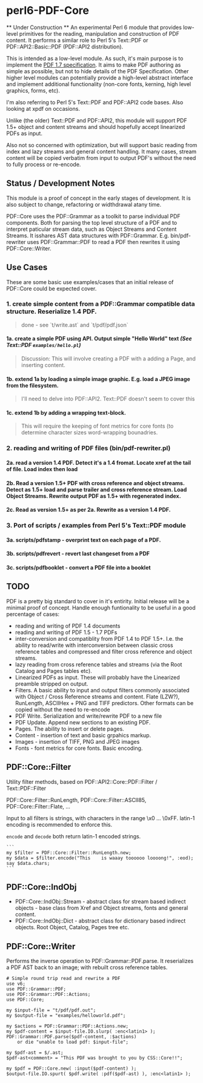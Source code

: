 perl6-PDF-Core
==============

** Under Construction ** An experimental Perl 6 module that provides low-level primitives for the reading, manipulation and construction of PDF content. It performs a similar role to Perl 5's Text::PDF or PDF::API2::Basic::PDF (PDF::API2 distribution).

This is intended as a low-level module. As such, it's main purpose is to implement the [PDF 1.7 specification](http://www.adobe.com/content/dam/Adobe/en/devnet/acrobat/pdfs/pdf_reference_1-7.pdf). It aims to make PDF authoring as simple as possible, but not to hide details of the PDF Specification. Other higher level modules can potentially provide a high-level abstract interface and implement additional functionality (non-core fonts, kerning, high level graphics, forms, etc).

I'm also referring to Perl 5's Text::PDF and PDF::API2 code bases. Also looking at xpdf on occasions.

Unlike (the older) Text::PDF and PDF::API2, this module will support PDF 1.5+ object and content streams and should hopefully accept linearized PDFs as input. 

Also not so concerned with optimization, but will support basic reading from index and lazy streams and general content handling. It many cases, stream content will be copied verbatim from input to output PDF's without the need to fully process or re-encode.

## Status / Development Notes

This module is a proof of concept in the early stages of development.  It is also subject to change, refactoring or widthdrawal atany time.

PDF::Core uses the PDF::Grammar as a toolkit to parse individual PDF components. Both for parsing the top level structure of a PDF and to interpret paticular stream data, such as Object Streams and Content Streams. It isshares AST data structures with PDF::Grammar. E.g. bin/pdf-rewriter uses PDF::Grammar::PDF to read a PDF then rewrites it using PDF::Core::Writer.

## Use Cases

These are some basic use examples/cases that an initial release of PDF::Core could be expected cover.

### 1. create simple content from a PDF::Grammar compatible data structure. Reserialize 1.4 PDF.
<blockquote>done - see `t/write.ast` and `t/pdf/pdf.json`</blockquote>

#### 1a. create a simple PDF using API. Output simple "Hello World" text <em>(See Text::PDF `examples/hello.pl`)</em>
<blockquote>Discussion: This will involve creating a PDF with a adding a Page, and inserting content.</blockquote>

#### 1b. extend 1a by loading a simple image graphic. E.g. load a JPEG image from the filesystem.
<blockquote>I'll need to delve into PDF::API2. Text::PDF doesn't seem to cover this</blockquote>

#### 1c. extend 1b by adding a wrapping text-block.
<blockquote>This will require the keeping of font metrics for core fonts (to determine character sizes word-wrapping bounadries. </blockquote>

### 2. reading and writing of PDF files (bin/pdf-rewriter.pl)

#### 2a. read a version 1.4 PDF. Detect it's a 1.4 fromat. Locate xref at the tail of file. Load index then load

#### 2b. Read a version 1.5+ PDF with cross reference and object streams. Detect as 1.5+ load and parse trailer and cross reference stream. Load Object Streams. Rewrite output PDF as 1.5+ with regenerated index.

#### 2c. Read as version 1.5+ as per 2a. Rewrite as a version 1.4 PDF.

### 3. Port of scripts / examples from Perl 5's Text::PDF module

#### 3a. scripts/pdfstamp - overprint text on each page of a PDF.

#### 3b. scripts/pdfrevert - revert last changeset from a PDF

#### 3c. scripts/pdfbooklet - convert a PDF file into a booklet

## TODO

PDF is a pretty big standard to cover in it's entirity. Initial release will be a minimal proof of concept. Handle enough funtionality to be useful in a good percentage of cases:

- reading and writing of PDF 1.4 documents
- reading and writing of PDF 1.5 - 1.7 PDFs
- inter-conversion and compatiblity from PDF 1.4 to PDF 1.5+. I.e. the ability to read/write with interconversion between classic cross reference tables and compressed and filter cross reference and object streams.
- lazy reading from cross reference tables and streams (via the Root Catalog and Pages tables etc).
- Linearized PDFs as input. These will probably have the Linearized preamble stripped on output. 
- Filters. A basic ability to input and output filters commonly associated with Object / Cross Reference streams and content. Flate (LZW?), RunLength, ASCIIHex + PNG and TIFF predictors. Other formats can be copied without the need to re-encode
- PDF Write. Serialization and write/rewrite PDF to a new file
- PDF Update. Append new sections to an existing PDF.
- Pages. The ability to insert or delete pages.
- Content - insertion of text and basic grpahics markup.
- Images - insertion of TIFF, PNG and JPEG images
- Fonts - font metrics for core fonts. Basic encoding.

## PDF::Core::Filter

Utility filter methods, based on PDF::API2::Core::PDF::Filter / Text::PDF::Filter

PDF::Core::Filter::RunLength, PDF::Core::Filter::ASCII85, PDF::Core::Filter::Flate, ...

Input to all filters is strings, with characters in the range \x0 ... \0xFF. latin-1 encoding
is recommended to enforce this.

`encode` and `decode` both return latin-1 encoded strings.

    ```
    my $filter = PDF::Core::Filter::RunLength.new;
    my $data = $filter.encode("This    is waaay toooooo loooong!", :eod);
    say $data.chars;
    ```

## PDF::Core::IndObj

- PDF::Core::IndObj::Stream - abstract class for stream based indirect objects - base class from Xref and Object streams, fonts and general content.
- PDF::Core::IndObj::Dict - abstract class for dictionary based indirect objects. Root Object, Catalog, Pages tree etc.

## PDF::Core::Writer

Performs the inverse operation to PDF::Grammar::PDF.parse. It reserializes a PDF AST back to an image;
with rebuilt cross reference tables.

```
# Simple round trip read and rewrite a PDF
use v6;
use PDF::Grammar::PDF;
use PDF::Grammar::PDF::Actions;
use PDF::Core;

my $input-file = "t/pdf/pdf.out";
my $output-file = "examples/helloworld.pdf";

my $actions = PDF::Grammar::PDF::Actions.new;
my $pdf-content = $input-file.IO.slurp( :enc<latin1> );
PDF::Grammar::PDF.parse($pdf-content, :$actions)
    or die "unable to load pdf: $input-file";

my $pdf-ast = $/.ast;
$pdf-ast<comment> = "This PDF was brought to you by CSS::Core!!";

my $pdf = PDF::Core.new( :input($pdf-content) );
$output-file.IO.spurt( $pdf.write( :pdf($pdf-ast) ), :enc<latin1> );
```
